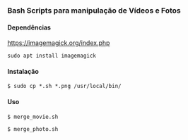 ### Bash Scripts para manipulação de Vídeos e Fotos


#### Dependências

https://imagemagick.org/index.php

```
sudo apt install imagemagick
```

#### Instalação

```
$ sudo cp *.sh *.png /usr/local/bin/
```

#### Uso
```
$ merge_movie.sh
```
```
$ merge_photo.sh
```
